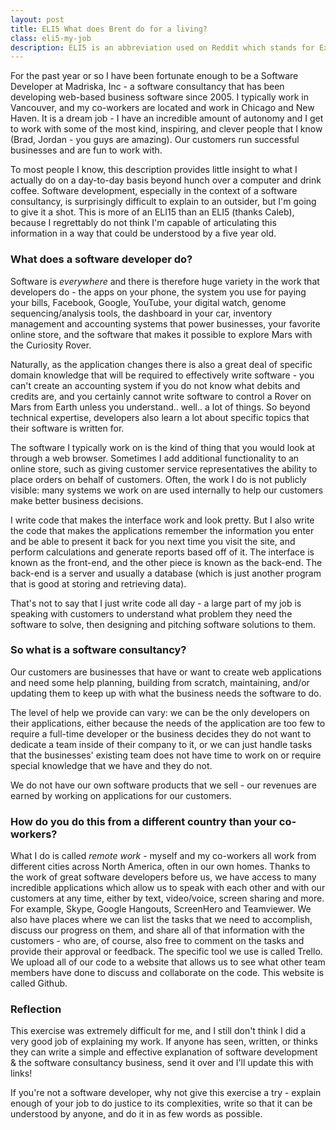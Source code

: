 ```yaml
---
layout: post
title: ELI5 What does Brent do for a living?
class: eli5-my-job
description: ELI5 is an abbreviation used on Reddit which stands for Explain Like I'm Five.
---
```


For the past year or so I have been fortunate enough to be a Software
Developer at Madriska, Inc - a software consultancy that has been
developing web-based business software since 2005. I typically work in
Vancouver, and my co-workers are located and work in Chicago and New
Haven. It is a dream job - I have an incredible amount of autonomy and I
get to work with some of the most kind, inspiring, and clever people
that I know (Brad, Jordan - you guys are amazing). Our customers run
successful businesses and are fun to work with.

To most people I know, this description provides little insight to what I
actually do on a day-to-day basis beyond hunch over a computer and drink coffee.
Software development, especially in the context of a software consultancy, is
surprisingly difficult to explain to an outsider, but I'm going to give it a
shot. This is more of an ELI15 than an ELI5 (thanks Caleb), because I
regrettably do not think I'm capable of articulating this information in a way
that could be understood by a five year old.

### What does a software developer do?
Software is _everywhere_ and there is therefore huge variety in the work that
developers do - the apps on your phone, the system you use for paying your bills,
Facebook, Google, YouTube, your digital watch, genome sequencing/analysis tools,
the dashboard in your car, inventory management and accounting systems
that power businesses, your favorite online store, and the software
that makes it possible to explore Mars with the Curiosity Rover.

Naturally, as the application changes there is also a great deal of specific domain
knowledge that will be required to effectively write software - you
can't create an accounting system if you do not know what debits and
credits are, and you certainly cannot write software to control a
Rover on Mars from Earth unless you understand.. well.. a lot of things.
So beyond technical expertise, developers also learn a lot about
specific topics that their software is written for.

The software I typically work on is the kind of thing that you would
look at through a web browser. Sometimes I add additional functionality to an
online store, such as giving customer service representatives the ability to
place orders on behalf of customers. Often, the work I do is not publicly
visible: many systems we work on are used internally to help our customers make
better business decisions.

I write code that makes the interface work and look pretty. But I also
write the code that makes the applications remember the information you
enter and be able to present it back for you next time you visit the
site, and perform calculations and generate reports based off of it. The
interface is known as the front-end, and the other piece is
known as the back-end. The back-end is a server and usually a database
(which is just another program that is good at storing and retrieving data).

That's not to say that I just write code all day - a large part of my
job is speaking with customers to understand what problem they need the
software to solve, then designing and pitching software solutions to them.

### So what is a software consultancy?
Our customers are businesses that have or want to create web applications and
need some help planning, building from scratch, maintaining, and/or updating
them to keep up with what the business needs the software to do.

The level of help we provide can vary: we can be the only developers on
their applications, either because the needs of the application are too few
to require a full-time developer or the business decides they do not want
to dedicate a team inside of their company to it, or we can just handle
tasks that the businesses' existing team does not have time to work on
or require special knowledge that we have and they do not.

We do not have our own software products that we sell - our revenues are
earned by working on applications for our customers.

### How do you do this from a different country than your co-workers?
What I do is called _remote work_ - myself and my co-workers all work from
different cities across North America, often in our own homes. Thanks to the
work of great software developers before us, we have access to many incredible
applications which allow us to speak with each other and with our
customers at any time, either by text, video/voice, screen sharing and
more. For example, Skype, Google Hangouts, ScreenHero and Teamviewer. We
also have places where we can list the tasks that we need to accomplish,
discuss our progress on them, and share all of that information with the
customers - who are, of course, also free to comment on the tasks and
provide their approval or feedback. The specific tool we use is called
Trello. We upload all of our code to a website that allows us to see
what other team members have done to discuss and collaborate on the code.
This website is called Github.

### Reflection
This exercise was extremely difficult for me, and I still don't think I
did a very good job of explaining my work. If anyone has seen, written, or
thinks they can write a simple and effective explanation of software
development & the software consultancy business, send it over and I'll
update this with links!

If you're not a software developer, why not give this exercise a try -
explain enough of your job to do justice to its complexities, write so that it
can be understood by anyone, and do it in as few words as possible.
